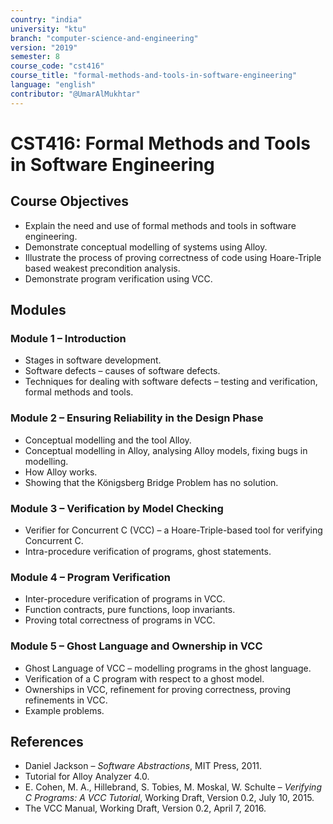 ```yaml
---
country: "india"
university: "ktu"
branch: "computer-science-and-engineering"
version: "2019"
semester: 8
course_code: "cst416"
course_title: "formal-methods-and-tools-in-software-engineering"
language: "english"
contributor: "@UmarAlMukhtar"
---
```


# CST416: Formal Methods and Tools in Software Engineering  

## Course Objectives  
* Explain the need and use of formal methods and tools in software engineering.  
* Demonstrate conceptual modelling of systems using Alloy.  
* Illustrate the process of proving correctness of code using Hoare-Triple based weakest precondition analysis.  
* Demonstrate program verification using VCC.  

## Modules  

### Module 1 – Introduction  
* Stages in software development.  
* Software defects – causes of software defects.  
* Techniques for dealing with software defects – testing and verification, formal methods and tools.  

### Module 2 – Ensuring Reliability in the Design Phase  
* Conceptual modelling and the tool Alloy.  
* Conceptual modelling in Alloy, analysing Alloy models, fixing bugs in modelling.  
* How Alloy works.  
* Showing that the Königsberg Bridge Problem has no solution.  

### Module 3 – Verification by Model Checking  
* Verifier for Concurrent C (VCC) – a Hoare-Triple-based tool for verifying Concurrent C.  
* Intra-procedure verification of programs, ghost statements.  

### Module 4 – Program Verification  
* Inter-procedure verification of programs in VCC.  
* Function contracts, pure functions, loop invariants.  
* Proving total correctness of programs in VCC.  

### Module 5 – Ghost Language and Ownership in VCC  
* Ghost Language of VCC – modelling programs in the ghost language.  
* Verification of a C program with respect to a ghost model.  
* Ownerships in VCC, refinement for proving correctness, proving refinements in VCC.  
* Example problems.  

## References  
* Daniel Jackson – *Software Abstractions*, MIT Press, 2011.  
* Tutorial for Alloy Analyzer 4.0.  
* E. Cohen, M. A., Hillebrand, S. Tobies, M. Moskal, W. Schulte – *Verifying C Programs: A VCC Tutorial*, Working Draft, Version 0.2, July 10, 2015.  
* The VCC Manual, Working Draft, Version 0.2, April 7, 2016.  
